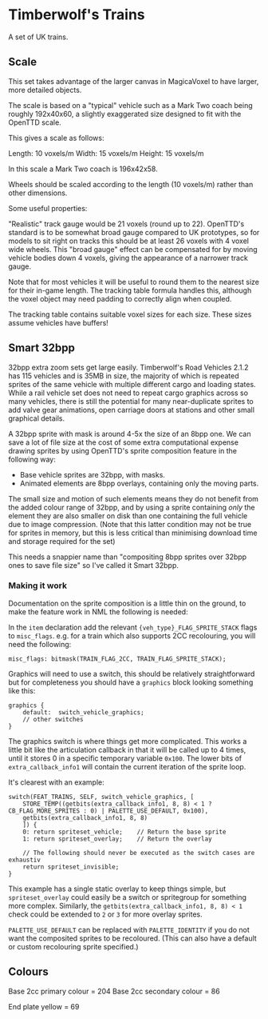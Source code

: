 # Timberwolf's Trains

A set of UK trains.

## Scale

This set takes advantage of the larger canvas in MagicaVoxel to have larger, more detailed objects.

The scale is based on a "typical" vehicle such as a Mark Two coach being roughly 192x40x60, a slightly exaggerated size
designed to fit with the OpenTTD scale.

This gives a scale as follows:

Length: 10 voxels/m
Width:  15 voxels/m
Height: 15 voxels/m

In this scale a Mark Two coach is 196x42x58.

Wheels should be scaled according to the length (10 voxels/m) rather than other dimensions.

Some useful properties:

"Realistic" track gauge would be 21 voxels (round up to 22). OpenTTD's standard is to be somewhat broad gauge compared to
UK prototypes, so for models to sit right on tracks this should be at least 26 voxels with 4 voxel wide wheels. This 
"broad gauge" effect can be compensated for by moving vehicle bodies down 4 voxels, giving the appearance of a narrower
track gauge.

Note that for most vehicles it will be useful to round them to the nearest size for their in-game length. The tracking
table formula handles this, although the voxel object may need padding to correctly align when coupled.

The tracking table contains suitable voxel sizes for each size. These sizes assume vehicles have buffers!

## Smart 32bpp

32bpp extra zoom sets get large easily. Timberwolf's Road Vehicles 2.1.2 has 115 vehicles and is 35MB in size, the majority
of which is repeated sprites of the same vehicle with multiple different cargo and loading states. While a rail vehicle set
does not need to repeat cargo graphics across so many vehicles, there is still the potential for many near-duplicate sprites
to add valve gear animations, open carriage doors at stations and other small graphical details.

A 32bpp sprite with mask is around 4-5x the size of an 8bpp one. We can save a lot of file size at the cost of some extra
computational expense drawing sprites by using OpenTTD's sprite composition feature in the following way:

* Base vehicle sprites are 32bpp, with masks.
* Animated elements are 8bpp overlays, containing only the moving parts.

The small size and motion of such elements means they do not benefit from the added colour range of 32bpp, and by using 
a sprite containing *only* the element they are also smaller on disk than one containing the full vehicle due to image
compression. (Note that this latter condition may not be true for sprites in memory, but this is less critical than
minimising download time and storage required for the set)

This needs a snappier name than "compositing 8bpp sprites over 32bpp ones to save file size" so I've called it 
Smart 32bpp.

### Making it work

Documentation on the sprite composition is a little thin on the ground, to make the feature work in NML the 
following is needed:

In the `item` declaration add the relevant `{veh_type}_FLAG_SPRITE_STACK` flags to `misc_flags`. e.g. for a
train which also supports 2CC recolouring, you will need the following:

```
misc_flags: bitmask(TRAIN_FLAG_2CC, TRAIN_FLAG_SPRITE_STACK);
```

Graphics will need to use a switch, this should be relatively straightforward but for completeness you
should have a `graphics` block looking something like this:

```
graphics {
    default:  switch_vehicle_graphics;
    // other switches
}
```

The graphics switch is where things get more complicated. This works a little bit like the articulation
callback in that it will be called up to 4 times, until it stores 0 in a specific temporary variable `0x100`. 
The lower bits of `extra_callback_info1` will contain the current iteration of the sprite loop.

It's clearest with an example:

```
switch(FEAT_TRAINS, SELF, switch_vehicle_graphics, [
    STORE_TEMP((getbits(extra_callback_info1, 8, 8) < 1 ? CB_FLAG_MORE_SPRITES : 0) | PALETTE_USE_DEFAULT, 0x100),
    getbits(extra_callback_info1, 8, 8)
    ]) {
    0: return spriteset_vehicle;    // Return the base sprite
    1: return spriteset_overlay;    // Return the overlay

    // The following should never be executed as the switch cases are exhaustiv
    return spriteset_invisible;
}
```

This example has a single static overlay to keep things simple, but `spriteset_overlay` could easily be a switch
or spritegroup for something more complex. Similarly,  the `getbits(extra_callback_info1, 8, 8) < 1` check could
be extended to `2` or `3` for more overlay sprites.

`PALETTE_USE_DEFAULT` can be replaced with `PALETTE_IDENTITY` if you do not want the composited sprites to be
recoloured. (This can also have a default or custom recolouring sprite specified.)

## Colours

Base 2cc primary colour = 204
Base 2cc secondary colour = 86

End plate yellow = 69